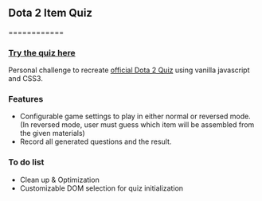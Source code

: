 ## Dota 2 Item Quiz
============

### [Try the quiz here](http://birddgp.github.io/d2-item-quiz/)

Personal challenge to recreate [official Dota 2 Quiz](http://www.dota2.com/quiz) using vanilla javascript and CSS3.

### Features
- Configurable game settings to play in either normal or reversed mode.
(In reversed mode, user must guess which item will be assembled from the given materials)
- Record all generated questions and the result.

### To do list
- Clean up & Optimization
- Customizable DOM selection for quiz initialization
